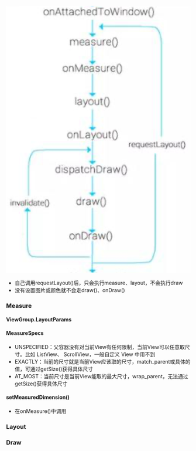 ![](../../pic/view_flow_chat.png)

* 自己调用requestLayout()后，只会执行measure、layout，不会执行draw
* 没有设置图片或颜色就不会走draw()、onDraw()

### Measure
#### ViewGroup.LayoutParams
#### MeasureSpecs
* UNSPECIFIED：父容器没有对当前View有任何限制，当前View可以任意取尺寸。比如 ListView、 ScrollView，一般自定义 View 中用不到
* EXACTLY：当前的尺寸就是当前View应该取的尺寸，match_parent或具体的值，可通过getSize()获得具体尺寸
* AT_MOST：当前尺寸是当前View能取的最大尺寸，wrap_parent，无法通过getSize()获得具体尺寸

#### setMeasuredDimension()
* 在onMeasure()中调用
### Layout
### Draw